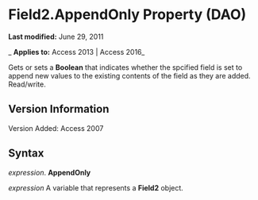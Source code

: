 
# Field2.AppendOnly Property (DAO)

 **Last modified:** June 29, 2011

 _ **Applies to:** Access 2013 | Access 2016_

Gets or sets a  **Boolean** that indicates whether the spcified field is set to append new values to the existing contents of the field as they are added. Read/write.


## Version Information

Version Added: Access 2007 


## Syntax

 _expression_. **AppendOnly**

 _expression_ A variable that represents a **Field2** object.

